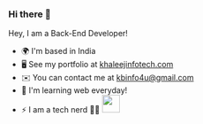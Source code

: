 ### Hi there 👋

Hey, I am a Back-End Developer!

* 🌍  I'm based in India
* 🖥️  See my portfolio at [khaleejinfotech.com](https://khaleejinfotech.com)
* ✉️  You can contact me at [kbinfo4u@gmail.com](mailto:kbinfo4u@gmail.com)
* 🧠  I'm learning web everyday!
* ⚡  I am a tech nerd 👨‍💻 <img src='https://user-images.githubusercontent.com/14019618/181447857-9d37c527-d021-49dc-b460-49560498af4e.png' width='32'/>

<!--
**ibilalkhilji/ibilalkhilji** is a ✨ _special_ ✨ repository because its `README.md` (this file) appears on your GitHub profile.

Here are some ideas to get you started:

- 🔭 I’m currently working on ...
- 🌱 I’m currently learning ...
- 👯 I’m looking to collaborate on ...
- 🤔 I’m looking for help with ...
- 💬 Ask me about ...
- 📫 How to reach me: ...
- 😄 Pronouns: ...
- ⚡ Fun fact: ...
-->
